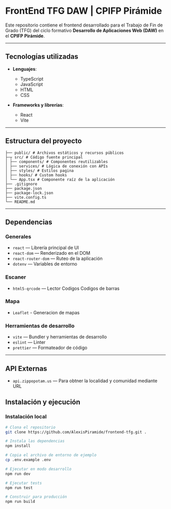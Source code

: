 # FrontEnd TFG DAW | CPIFP Pirámide

Este repositorio contiene el frontend desarrollado para el Trabajo de Fin de Grado (TFG) del ciclo formativo **Desarrollo de Aplicaciones Web (DAW)** en el **CPIFP Pirámide**.

---

## Tecnologías utilizadas

- **Lenguajes**:
    - TypeScript
    - JavaScript
    - HTML
    - CSS

- **Frameworks y librerías**:
    - React
    - Vite


---

## Estructura del proyecto

```
├── public/ # Archivos estáticos y recursos públicos
├─┬ src/ # Código fuente principal
│ ├── components/ # Componentes reutilizables
│ ├── services/ # Lógica de conexión con APIs
│ ├── styles/ # Estilos pagina
│ ├── hooks/ # Custom hooks
│ └── App.tsx # Componente raíz de la aplicación
├── .gitignore
├── package.json
├── package-lock.json
├── vite.config.ts
└── README.md
```

---

## Dependencias

### Generales

- `react` — Librería principal de UI  
- `react-dom` — Renderizado en el DOM  
- `react-router-dom` — Ruteo de la aplicación  
- `dotenv` — Variables de entorno  

### Escaner

- `html5-qrcode` — Lector Codigos Codigos de barras

### Mapa

- `Leaflet` - Generacion de mapas

### Herramientas de desarrollo

- `vite` — Bundler y herramientas de desarrollo  
- `eslint` — Linter  
- `prettier` — Formateador de código  

---

## API Externas

- `api.zippopotam.us` — Para obtner la localidad y comunidad mediante URL

## Instalación y ejecución

### Instalación local

```bash
# Clona el repositorio
git clone https://github.com/AlexisPiramide/frontend-tfg.git .

# Instala las dependencias
npm install

# Copia el archivo de entorno de ejemplo
cp .env.example .env

# Ejecutar en modo desarrollo
npm run dev

# Ejecutar tests
npm run test

# Construir para producción
npm run build
```